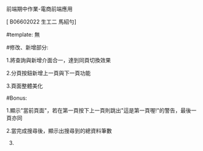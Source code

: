 前端期中作業-電商前端應用

[ B06602022 生工二 馬紹勻]

#template: 無

#修改、新增部分:

1.將查詢與新增介面合一，達到同頁切換效果

2.分頁按鈕新增上一頁與下一頁功能

3.頁面整體美化

#Bonus:

1.顯示"當前頁面"，若在第一頁按下上一頁則跳出"這是第一頁喔!"的警告，最後一頁亦同

2.當完成搜尋後，顯示出搜尋到的總資料筆數

3.